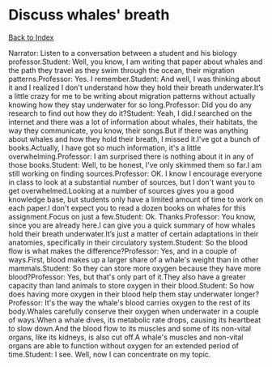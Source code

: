 # Discuss whales' breath
[Back to Index](https://github.com/windows10010/tpoExtractor/blog/master/README.md)

Narrator: Listen to a conversation between a student and his biology professor.Student: Well, you know, I am writing that paper about whales and the path they travel as they swim through the ocean, their migration patterns.Professor: Yes. I remember.Student: And well, I was thinking about it and I realized I don't understand how they hold their breath underwater.It’s a little crazy for me to be writing about migration patterns without actually knowing how they stay underwater for so long.Professor: Did you do any research to find out how they do it?Student: Yeah, I did.I searched on the internet and there was a lot of information about whales, their habitats, the way they communicate, you know, their songs.But if there was anything about whales and how they hold their breath, I missed it.I've got a bunch of books.Actually, I have got so much information, it's a little overwhelming.Professor: I am surprised there is nothing about it in any of those books.Student: Well, to be honest, l've only skimmed them so far.I am still working on finding sources.Professor: OK. I know I encourage everyone in class to look at a substantial number of sources, but I don't want you to get overwhelmed.Looking at a number of sources gives you a good knowledge base, but students only have a limited amount of time to work on each paper.I don't expect you to read a dozen books on whales for this assignment.Focus on just a few.Student: Ok. Thanks.Professor: You know, since you are already here.I can give you a quick summary of how whales hold their breath underwater.It’s just a matter of certain adaptations in their anatomies, specifically in their circulatory system.Student: So the blood flow is what makes the difference?Professor: Yes, and in a couple of ways.First, blood makes up a larger share of a whale's weight than in other mammals.Student: So they can store more oxygen because they have more blood?Professor: Yes, but that's only part of it.They also have a greater capacity than land animals to store oxygen in their blood.Student: So how does having more oxygen in their blood help them stay underwater longer?Professor: It's the way the whale's blood carries oxygen to the rest of its body.Whales carefully conserve their oxygen when underwater in a couple of ways.When a whale dives, its metabolic rate drops, causing its heartbeat to slow down.And the blood flow to its muscles and some of its non-vital organs, like its kidneys, is also cut off.A whale's muscles and non-vital organs are able to function without oxygen for an extended period of time.Student: I see. Well, now I can concentrate on my topic. 